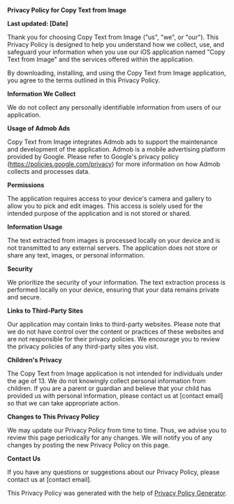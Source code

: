 **Privacy Policy for Copy Text from Image**

**Last updated: [Date]**

Thank you for choosing Copy Text from Image ("us", "we", or "our"). This Privacy Policy is designed to help you understand how we collect, use, and safeguard your information when you use our iOS application named "Copy Text from Image" and the services offered within the application.

By downloading, installing, and using the Copy Text from Image application, you agree to the terms outlined in this Privacy Policy.

**Information We Collect**

We do not collect any personally identifiable information from users of our application.

**Usage of Admob Ads**

Copy Text from Image integrates Admob ads to support the maintenance and development of the application. Admob is a mobile advertising platform provided by Google. Please refer to Google's privacy policy (https://policies.google.com/privacy) for more information on how Admob collects and processes data.

**Permissions**

The application requires access to your device's camera and gallery to allow you to pick and edit images. This access is solely used for the intended purpose of the application and is not stored or shared.

**Information Usage**

The text extracted from images is processed locally on your device and is not transmitted to any external servers. The application does not store or share any text, images, or personal information.

**Security**

We prioritize the security of your information. The text extraction process is performed locally on your device, ensuring that your data remains private and secure.

**Links to Third-Party Sites**

Our application may contain links to third-party websites. Please note that we do not have control over the content or practices of these websites and are not responsible for their privacy policies. We encourage you to review the privacy policies of any third-party sites you visit.

**Children's Privacy**

The Copy Text from Image application is not intended for individuals under the age of 13. We do not knowingly collect personal information from children. If you are a parent or guardian and believe that your child has provided us with personal information, please contact us at [contact email] so that we can take appropriate action.

**Changes to This Privacy Policy**

We may update our Privacy Policy from time to time. Thus, we advise you to review this page periodically for any changes. We will notify you of any changes by posting the new Privacy Policy on this page.

**Contact Us**

If you have any questions or suggestions about our Privacy Policy, please contact us at [contact email].

This Privacy Policy was generated with the help of [Privacy Policy Generator](https://www.privacypolicies.com/privacy-policy-generator/).
